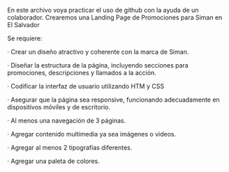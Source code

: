 En este archivo voya practicar el uso de github con la ayuda de un colaborador.
Crearemos una Landing Page de Promociones para Siman en El Salvador

Se requiere:

·       Crear un diseño atractivo y coherente con la marca de Siman.

·       Diseñar la estructura de la página, incluyendo secciones para promociones, descripciones y llamados a la acción.

·       Codificar la interfaz de usuario utilizando HTM y CSS

·       Asegurar que la página sea responsive, funcionando adecuadamente en dispositivos móviles y de escritorio.

·       Al menos una navegación de 3 páginas.

·       Agregar contenido multimedia ya sea imágenes o videos.

·       Agregar al menos 2 tipografías diferentes.

·       Agregar una paleta de colores.